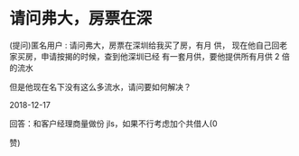 # 请问弗大，房票在深

(提问)匿名用户 : 请问弗大，房票在深圳给我买了房，有月 供， 现在他自己回老家买房，申请按揭的时候，查到他深圳已经 有一套月供，要他提供所有月供 2 倍的流水

但是他现在名下没有这么多流水，请问要如何解决？

2018-12-17

回答：和客户经理商量做份 jls，如果不行考虑加个共借人(0

赞)